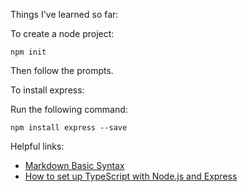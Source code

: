 Things I've learned so far:

To create a node project:

    npm init

Then follow the prompts.

To install express:

Run the following command:

    npm install express --save


Helpful links:

- [Markdown Basic Syntax](https://www.markdownguide.org/basic-syntax/)
- [How to set up TypeScript with Node.js and Express](https://blog.logrocket.com/how-to-set-up-node-typescript-express/)